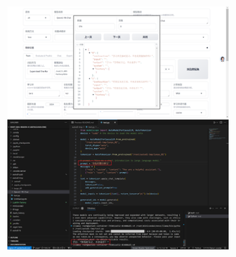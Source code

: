 ![1726804223282](image/LLaMA-Factory/1726804223282.png)![1726805282442](image/LLaMA-Factory/1726805282442.png)
